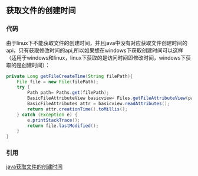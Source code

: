 ## 获取文件的创建时间

### 代码

由于linux下不能获取文件的创建时间，并且java中没有对应获取文件创建时间的api，只有获取修改时间的api,所以如果想在windows下获取创建时间可以这样（适用于windows和linux，linux下获取的是访问时间即修改时间，windows下获取的是创建时间）：

```java
private Long getFileCreateTime(String filePath){
    File file = new File(filePath);
    try {
        Path path= Paths.get(filePath);
        BasicFileAttributeView basicview= Files.getFileAttributeView(path, BasicFileAttributeView.class, LinkOption.NOFOLLOW_LINKS );
        BasicFileAttributes attr = basicview.readAttributes();
        return attr.creationTime().toMillis();
    } catch (Exception e) {
        e.printStackTrace();
        return file.lastModified();
    }
}
```

### 引用

[java获取文件的创建时间](https://blog.csdn.net/qingfengmuzhu1993/article/details/84238731)

